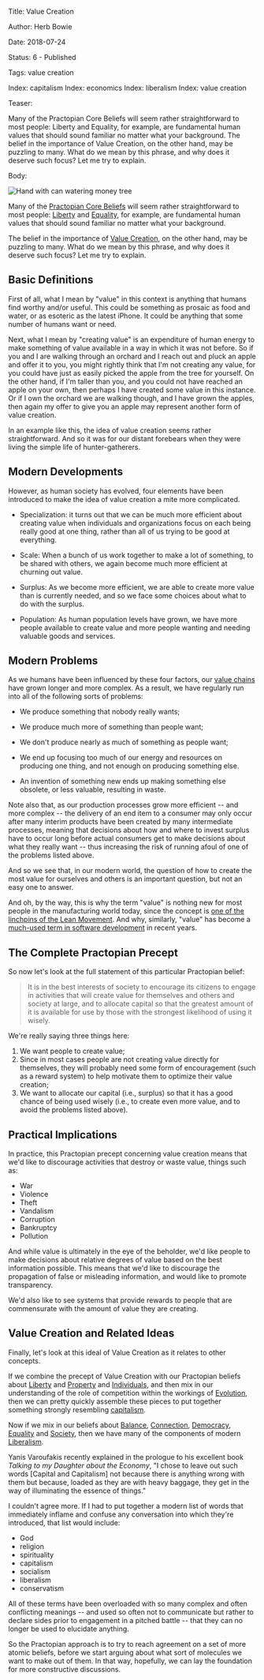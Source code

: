 Title:  Value Creation

Author: Herb Bowie

Date:   2018-07-24

Status: 6 - Published

Tags:   value creation

Index:  capitalism
Index:  economics
Index:  liberalism
Index:  value creation

Teaser: 
 
Many of the Practopian Core Beliefs will seem rather straightforward to most people: Liberty and Equality, for example, are fundamental human values that should sound familiar no matter what your background. The belief in the importance of Value Creation, on the other hand, may be puzzling to many. What do we mean by this phrase, and why does it deserve such focus? Let me try to explain.  

Body:

<p><img src="../images/value-creation.jpg" alt="Hand with can watering money tree" title="Value Creation" /></p>

Many of the [Practopian Core Beliefs][way] will seem rather straightforward to most people: [Liberty][] and [Equality][], for example, are fundamental human values that should sound familiar no matter what your background. 

The belief in the importance of [Value Creation][vc], on the other hand, may be puzzling to many. What do we mean by this phrase, and why does it deserve such focus? Let me try to explain. 

## Basic Definitions

First of all, what I mean by "value" in this context is anything that humans find worthy and/or useful. This could be something as prosaic as food and water, or as esoteric as the latest iPhone. It could be anything that some number of humans want or need. 

Next, what I mean by "creating value" is an expenditure of human energy to make something of value available in a way in which it was not before. So if you and I are walking through an orchard and I reach out and pluck an apple and offer it to you, you might rightly think that I'm not creating any value, for you  could have just as easily picked the apple from the tree for yourself. On the other hand, if I'm taller than you, and you could not have reached an apple on your own, then perhaps I have created some value in this instance. Or if I own the orchard we are walking though, and I have grown the apples, then again my offer to give you an apple may represent another form of value creation. 

In an example like this, the idea of value creation seems rather straightforward. And so it was for our distant forebears when they were living the simple life of hunter-gatherers. 

## Modern Developments

However, as human society has evolved, four elements have been introduced to make the idea of value creation a mite more complicated. 

* Specialization: it turns out that we can be much more efficient about creating value when individuals and organizations focus on each being really good at one thing, rather than all of us trying to be good at everything. 

* Scale: When a bunch of us work together to make a lot of something, to be shared with others, we again become much more efficient at churning out value. 

* Surplus: As we become more efficient, we are able to create more value than is currently needed, and so we face some  choices about what to do with the surplus.

* Population: As human population levels have grown, we have more people available to create value and more people wanting and needing valuable goods and services. 

## Modern Problems

As we humans have been influenced by these four factors, our [value chains][vch] have grown longer and more complex. As a result, we have regularly run into all of the following sorts of problems:

* We produce something that nobody really wants; 

* We produce much more of something than people want; 

* We don't produce nearly as much of something as people want; 

* We end up focusing too much of our energy and resources on producing one thing, and not enough on producing something else. 

* An invention of something new ends up making something else obsolete, or less valuable, resulting in waste. 

Note also that, as our production processes grow more efficient -- and more complex -- the delivery of an end item to a consumer may only occur after many interim products have been created by many intermediate processes, meaning that decisions about how and where to invest surplus have to occur long before actual consumers get to make decisions about what they really want -- thus increasing the risk of running afoul of one of the problems listed above. 

And so we see that, in our modern world, the question of how to create the most value for ourselves and others is an important question, but not an easy one to answer. 

And oh, by the way, this is why the term "value" is nothing new for most people in the manufacturing world today, since the concept is [one of the linchpins of the Lean Movement][value-lean]. And why, similarly, "value" has become a [much-used term in software development][value-soft] in recent years. 

## The Complete Practopian Precept

So now let's look at the full statement of this particular Practopian belief:

> It is in the best interests of society to encourage its citizens to engage in activities that will create value for themselves and others and society at large, and to allocate capital so that the greatest amount of it is available for use by those with the strongest likelihood of using it wisely.

We're really saying three things here:

1. We want people to create value; 
2. Since in most cases people are not creating value directly for themselves, they will probably need some form of encouragement (such as a reward system) to help motivate them to optimize their value creation;
3. We want to allocate our capital (i.e., surplus) so that it has a good chance of being used wisely (i.e., to create even more value, and to avoid the problems listed above). 

## Practical Implications

In practice, this Practopian precept concerning value creation means that we'd like to discourage activities that destroy or waste value, things such as:

* War
* Violence
* Theft
* Vandalism
* Corruption
* Bankruptcy
* Pollution

And while value is ultimately in the eye of the beholder, we'd like people to make decisions about relative degrees of value based on the best information possible. This means that we'd like to discourage the propagation of false or misleading information, and would like to promote transparency.

We'd also like to see systems that provide rewards to people that are commensurate with the amount of value they are creating. 

## Value Creation and Related Ideas

Finally, let's look at this ideal of Value Creation as it relates to other concepts. 

If we combine the precept of Value Creation with our Practopian beliefs about [Liberty][] and [Property][] and [Individuals][], and then mix in our understanding of the role of competition within the workings of [Evolution][], then we can pretty quickly assemble these pieces to put together something strongly resembling [capitalism][]. 

Now if we mix in our beliefs about [Balance][], [Connection][], [Democracy][], [Equality][] and [Society][], then we have many of the components of modern [Liberalism][]. 

Yanis Varoufakis recently explained in the prologue to his excellent book *Talking to my Daughter about the Economy*, "I chose to leave out such words [Capital and Capitalism] not because there is anything wrong with them but because, loaded as they are with heavy baggage, they get in the way of illuminating the essence of things."

I couldn't agree more. If I had to put together a modern list of words that immediately inflame and confuse any conversation into which they're introduced, that list would include:

* God
* religion
* spirituality
* capitalism
* socialism
* liberalism
* conservatism

All of these terms have been overloaded with so many complex and often conflicting meanings -- and used so often not to communicate but rather to declare sides prior to engagement in a pitched battle -- that they can no longer be used to elucidate anything.

So the Practopian approach is to try to reach agreement on a set of more atomic beliefs, before we start arguing about what sort of molecules we want to make out of them. In that way, hopefully, we can lay the foundation for more constructive discussions. 
 

[balance]: ../tags/balance.html

[capitalism]: https://en.wikipedia.org/wiki/Capitalism

[connection]: ../tags/connection.html

[democracy]: ../tags/democracy.html

[equality]: ../tags/equality.html

[evolution]: ../tags/evolution.html

[individuals]: ../tags/individuals.html

[liberalism]: https://en.wikipedia.org/wiki/Liberalism

[liberty]: ../tags/liberty.html

[property]: ../tags/property.html

[society]: ../tags/society.html

[value-lean]: https://kanbanize.com/lean-management/value-waste/what-is-value-lean/

[value-soft]: https://blog.agilistic.nl/what-is-this-thing-called-business-value/

[vc]: ../tags/value-creation.html

[vch]: https://en.wikipedia.org/wiki/Value_chain

[way]: ../way/abridged-way.html
